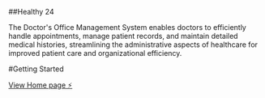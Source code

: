 ##Healthy 24

The Doctor's Office Management System enables doctors to efficiently handle appointments, manage patient records, and maintain detailed medical histories, streamlining the administrative aspects of healthcare for improved patient care and organizational efficiency.

#Getting Started

[View Home page ⚡️](https://healthy-24.vercel.app/home)
